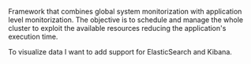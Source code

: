 Framework that combines global system monitorization with application level monitorization. The objective is to schedule and manage the whole cluster to exploit the available resources reducing the application's execution time. 

To visualize data I want to add support for ElasticSearch and Kibana.

